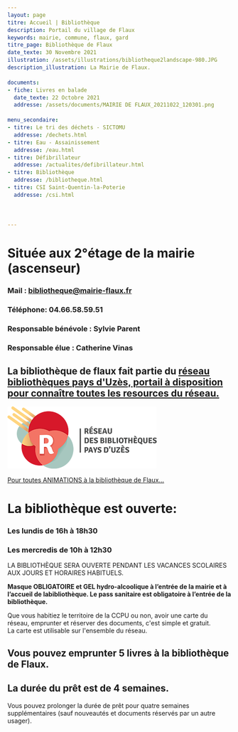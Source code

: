 ```yaml
---
layout: page
titre: Accueil | Bibliothèque
description: Portail du village de Flaux
keywords: mairie, commune, flaux, gard
titre_page: Bibliothèque de Flaux
date_texte: 30 Novembre 2021
illustration: /assets/illustrations/bibliotheque2landscape-980.JPG
description_illustration: La Mairie de Flaux.

documents:
- fiche: Livres en balade
  date_texte: 22 Octobre 2021
  addresse: /assets/documents/MAIRIE DE FLAUX_20211022_120301.png

menu_secondaire:
- titre: Le tri des déchets - SICTOMU
  addresse: /dechets.html
- titre: Eau - Assainissement
  addresse: /eau.html
- titre: Défibrillateur
  addresse: /actualites/defibrillateur.html
- titre: Bibliothèque
  addresse: /bibliotheque.html
- titre: CSI Saint-Quentin-la-Poterie
  addresse: /csi.html
  
  
  
---
```

# Située aux 2°étage de la mairie (ascenseur)

### Mail : bibliotheque@mairie-flaux.fr <br> 
### Téléphone:  04.66.58.59.51 <br>
### Responsable bénévole : Sylvie Parent <br> 
### Responsable élue : Catherine Vinas <br> 

## La bibliothèque de flaux fait partie du <a href="https://www.mediatheques.ccpaysduzes.fr/bibliotheques">réseau bibliothèques pays d'Uzès, portail à disposition pour connaître toutes les resources du réseau.</a>  <br> 
<img src="assets/images/bibliotheque.png" alt="réseau bibliothèques pays d'Uzès" width="336" height="140">


<a href="https://www.mairie-flaux.fr/actualites/animations.html"> Pour toutes ANIMATIONS à la bibliothèque de Flaux...</a>  <br> 


# La bibliothèque est ouverte:
 
### Les lundis de 16h à 18h30 <br> 
### Les mercredis de 10h à 12h30 <br> 

LA BIBLIOTHÈQUE SERA OUVERTE PENDANT LES VACANCES SCOLAIRES AUX JOURS ET HORAIRES HABITUELS.<br> 
          
<b>Masque OBLIGATOIRE et GEL hydro-alcoolique à l’entrée de la mairie et à l’accueil de labibliothèque. Le pass sanitaire est obligatoire à l’entrée de la bibliothèque.</b><br> 

Que vous habitiez le territoire de la CCPU ou non, avoir une carte du réseau, emprunter et réserver des documents, c'est simple et gratuit.<br> 
La carte est utilisable sur l'ensemble du réseau. <br> 

## Vous pouvez emprunter 5 livres à la bibliothèque de Flaux. <br> 

## La durée du prêt est de 4 semaines. <br> 

Vous pouvez prolonger la durée de prêt pour quatre semaines supplémentaires (sauf nouveautés et documents réservés par un autre usager).<br> 




